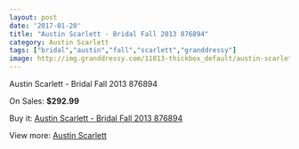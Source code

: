 ```yaml
---
layout: post
date: '2017-01-20'
title: "Austin Scarlett - Bridal Fall 2013 876894"
category: Austin Scarlett
tags: ["bridal","austin","fall","scarlett","granddressy"]
image: http://img.granddressy.com/11013-thickbox_default/austin-scarlett-bridal-fall-2013-876894.jpg
---
```

Austin Scarlett - Bridal Fall 2013 876894

On Sales: **$292.99**
<a href="https://www.granddressy.com/en/austin-scarlett/10108-austin-scarlett-bridal-fall-2013-876894.html"><amp-img layout="responsive" width="600" height="600" src="//img.granddressy.com/11013-thickbox_default/austin-scarlett-bridal-fall-2013-876894.jpg" alt="Austin Scarlett - Bridal Fall 2013 876894 0" /></a>

Buy it: [Austin Scarlett - Bridal Fall 2013 876894](https://www.granddressy.com/en/austin-scarlett/10108-austin-scarlett-bridal-fall-2013-876894.html "Austin Scarlett - Bridal Fall 2013 876894")

View more: [Austin Scarlett](https://www.granddressy.com/en/99-austin-scarlett "Austin Scarlett")